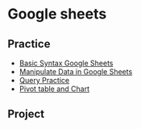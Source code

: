 # Google sheets
## Practice
- [Basic Syntax Google Sheets](https://docs.google.com/spreadsheets/d/1PPqfknT0aSrW4d8Wwsc9HVyIk7uOz78S8yWKQ5yicrQ/edit?gid=1110784364#gid=1110784364)
- [Manipulate Data in Google Sheets](https://docs.google.com/spreadsheets/d/1p9bnVFsT164w3Mo1Goz6bKKgOJiR5b-bMCoSyn-0k14/edit?gid=0#gid=0)
- [Query Practice](https://docs.google.com/spreadsheets/d/11ObuKWYMYt8l1SBJ_q13hozua98p3s4ex3ERbHg2W8c/edit?gid=426650111#gid=426650111)
- [Pivot table and Chart](https://docs.google.com/spreadsheets/d/1n-Qa1y8dMmbCG_p4gHVAYQe8I5qMfa6xSG3RyYKkbQE/edit?gid=1484224447#gid=1484224447)
## Project
